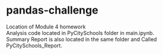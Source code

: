# pandas-challenge
Location of Module 4 homework  
Analysis code located in PyCitySchools folder in main.ipynb.  
Summary Report is also located in the same folder and Called PyCitySchools_Report.
